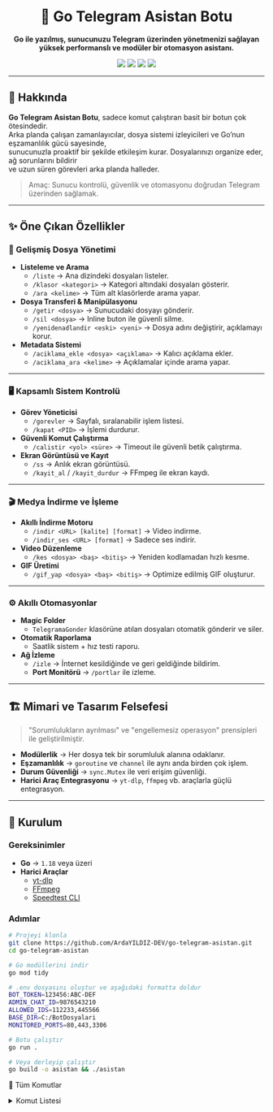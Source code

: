 <h1 align="center">🤖 Go Telegram Asistan Botu</h1>
<p align="center">
  <strong>Go ile yazılmış, sunucunuzu Telegram üzerinden yönetmenizi sağlayan yüksek performanslı ve modüler bir otomasyon asistanı.</strong>
</p>

<p align="center">
  <img src="https://img.shields.io/badge/Go-00ADD8?style=for-the-badge&logo=go&logoColor=white">
  <img src="https://img.shields.io/badge/FFmpeg-00780B?style=for-the-badge&logo=ffmpeg&logoColor=white">
  <img src="https://img.shields.io/badge/yt--dlp-838383?style=for-the-badge&logo=youtube&logoColor=white">
  <a href="https://github.com/ArdaYILDIZ-DEV/go-telegram-asistan/blob/main/LICENSE"><img src="https://img.shields.io/github/license/ArdaYILDIZ-DEV/go-telegram-asistan?style=for-the-badge&color=informational"></a>
</p>

---

## 📖 Hakkında
**Go Telegram Asistan Botu**, sadece komut çalıştıran basit bir botun çok ötesindedir.  
Arka planda çalışan zamanlayıcılar, dosya sistemi izleyicileri ve Go’nun eşzamanlılık gücü sayesinde,  
sunucunuzla proaktif bir şekilde etkileşim kurar. Dosyalarınızı organize eder, ağ sorunlarını bildirir  
ve uzun süren görevleri arka planda halleder.

> Amaç: Sunucu kontrolü, güvenlik ve otomasyonu doğrudan Telegram üzerinden sağlamak.

---

## ✨ Öne Çıkan Özellikler

### 📂 Gelişmiş Dosya Yönetimi
- **Listeleme ve Arama**
  - `/liste` → Ana dizindeki dosyaları listeler.
  - `/klasor <kategori>` → Kategori altındaki dosyaları gösterir.
  - `/ara <kelime>` → Tüm alt klasörlerde arama yapar.
- **Dosya Transferi & Manipülasyonu**
  - `/getir <dosya>` → Sunucudaki dosyayı gönderir.
  - `/sil <dosya>` → Inline buton ile güvenli silme.
  - `/yenidenadlandir <eski> <yeni>` → Dosya adını değiştirir, açıklamayı korur.
- **Metadata Sistemi**
  - `/aciklama_ekle <dosya> <açıklama>` → Kalıcı açıklama ekler.
  - `/aciklama_ara <kelime>` → Açıklamalar içinde arama yapar.

---

### 🖥️ Kapsamlı Sistem Kontrolü
- **Görev Yöneticisi**
  - `/gorevler` → Sayfalı, sıralanabilir işlem listesi.
  - `/kapat <PID>` → İşlemi durdurur.
- **Güvenli Komut Çalıştırma**
  - `/calistir <yol> <süre>` → Timeout ile güvenli betik çalıştırma.
- **Ekran Görüntüsü ve Kayıt**
  - `/ss` → Anlık ekran görüntüsü.
  - `/kayit_al` / `/kayit_durdur` → FFmpeg ile ekran kaydı.

---

### 🎬 Medya İndirme ve İşleme
- **Akıllı İndirme Motoru**
  - `/indir <URL> [kalite] [format]` → Video indirme.
  - `/indir_ses <URL> [format]` → Sadece ses indirir.
- **Video Düzenleme**
  - `/kes <dosya> <baş> <bitiş>` → Yeniden kodlamadan hızlı kesme.
- **GIF Üretimi**
  - `/gif_yap <dosya> <baş> <bitiş>` → Optimize edilmiş GIF oluşturur.

---

### ⚙️ Akıllı Otomasyonlar
- **Magic Folder**
  - `TelegramaGonder` klasörüne atılan dosyaları otomatik gönderir ve siler.
- **Otomatik Raporlama**
  - Saatlik sistem + hız testi raporu.
- **Ağ İzleme**
  - `/izle` → İnternet kesildiğinde ve geri geldiğinde bildirim.
  - **Port Monitörü** → `/portlar` ile izleme.

---

## 🏗️ Mimari ve Tasarım Felsefesi
> "Sorumlulukların ayrılması" ve "engellemesiz operasyon" prensipleri ile geliştirilmiştir.
- **Modülerlik** → Her dosya tek bir sorumluluk alanına odaklanır.
- **Eşzamanlılık** → `goroutine` ve `channel` ile aynı anda birden çok işlem.
- **Durum Güvenliği** → `sync.Mutex` ile veri erişim güvenliği.
- **Harici Araç Entegrasyonu** → `yt-dlp`, `ffmpeg` vb. araçlarla güçlü entegrasyon.

---

## 🚀 Kurulum

### Gereksinimler
- **Go** → `1.18` veya üzeri
- **Harici Araçlar**
  - [yt-dlp](https://github.com/yt-dlp/yt-dlp)
  - [FFmpeg](https://ffmpeg.org/download.html)
  - [Speedtest CLI](https://www.speedtest.net/apps/cli)

### Adımlar
```bash
# Projeyi klonla
git clone https://github.com/ArdaYILDIZ-DEV/go-telegram-asistan.git
cd go-telegram-asistan

# Go modüllerini indir
go mod tidy

# .env dosyasını oluştur ve aşağıdaki formatta doldur
BOT_TOKEN=123456:ABC-DEF
ADMIN_CHAT_ID=9876543210
ALLOWED_IDS=112233,445566
BASE_DIR=C:/BotDosyalari
MONITORED_PORTS=80,443,3306

# Botu çalıştır
go run .

# Veya derleyip çalıştır
go build -o asistan && ./asistan
```

📜 Tüm Komutlar
<details> <summary>Komut Listesi</summary>

| Komut                               | Açıklama                    |
| :---------------------------------- | :-------------------------- |
| `/start`                            | Hoş geldin mesajı           |
| `/help`                             | Komut listesi               |
| `/getir <dosya>`                    | Dosya gönder                |
| `/sil <dosya>`                      | Dosya sil (onay ile)        |
| `/yenidenadlandir <eski> <yeni>`    | Dosya adı değiştir          |
| `/tasi <dosya> <klasör>`            | Dosya taşı                  |
| `/ara <kelime>`                     | Dosya arama                 |
| `/liste`                            | Ana klasördeki dosyalar     |
| `/klasor <kategori>`                | Kategori klasörünü listeler |
| `/aciklama_ekle <dosya> <açıklama>` | Açıklama ekle               |
| `/aciklama_sil <dosya>`             | Açıklama sil                |
| `/aciklamalar`                      | Tüm açıklamaları listeler   |
| `/aciklama_ara <kelime>`            | Açıklama arama              |
| `/indir <URL> [kalite] [format]`    | Video/dosya indir           |
| `/indir_ses <URL> [format]`         | Ses indir                   |
| `/kes <dosya> <baş> <bitiş>`        | Video kes                   |
| `/gif_yap <dosya> <baş> <bitiş>`    | GIF yap                     |
| `/gorevler`                         | Görev yöneticisi            |
| `/calistir <yol> <süre>`            | Betik çalıştır              |
| `/kapat <PID>`                      | İşlem durdur                |
| `/duzenle`                          | Dosyaları düzenle           |
| `/durum`                            | Sistem durumu               |
| `/sistem_bilgisi`                   | Ayrıntılı sistem bilgisi    |
| `/hiz_testi`                        | İnternet hızı testi         |
| `/portlar`                          | Port kontrol                |
| `/ss`                               | Ekran görüntüsü             |
| `/kayit_al` / `/kayit_durdur`       | Ekran kaydı                 |
| `/izle`                             | Ağ izleme                   |


🛠️ Kullanılan Teknolojiler
<p> <img src="https://skillicons.dev/icons?i=go,git,github,powershell,vscode" /> <img src="https://repository-images.githubusercontent.com/947861912/79d2548e-a5dc-420e-8fda-3e9368a7b668" alt="FFmpeg" height="48"> <img src="https://repository-images.githubusercontent.com/307260205/b6a8d716-9c7b-40ec-bc44-6422d8b741a0" alt="yt-dlp" height="48"> </p>

🤝 Katkıda Bulunma
1.Fork’la

2.Yeni dal oluştur → git checkout -b feature/YeniOzellik

3.Değişiklikleri yap ve commit’le

4.Dalını push’la

5.Pull Request gönder

📜 Lisans

Bu proje MIT Lisansı ile lisanslanmıştır.
